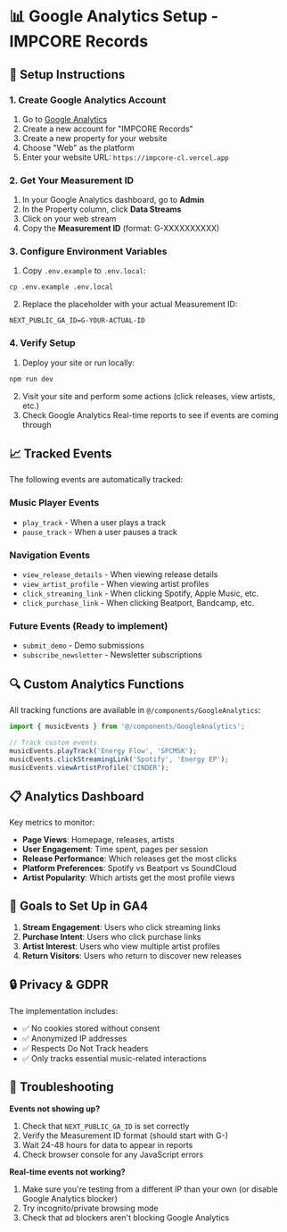 # 📊 Google Analytics Setup - IMPCORE Records

## 🚀 Setup Instructions

### 1. Create Google Analytics Account
1. Go to [Google Analytics](https://analytics.google.com/)
2. Create a new account for "IMPCORE Records"
3. Create a new property for your website
4. Choose "Web" as the platform
5. Enter your website URL: `https://impcore-cl.vercel.app`

### 2. Get Your Measurement ID
1. In your Google Analytics dashboard, go to **Admin**
2. In the Property column, click **Data Streams**
3. Click on your web stream
4. Copy the **Measurement ID** (format: G-XXXXXXXXXX)

### 3. Configure Environment Variables
1. Copy `.env.example` to `.env.local`:
```bash
cp .env.example .env.local
```

2. Replace the placeholder with your actual Measurement ID:
```env
NEXT_PUBLIC_GA_ID=G-YOUR-ACTUAL-ID
```

### 4. Verify Setup
1. Deploy your site or run locally:
```bash
npm run dev
```

2. Visit your site and perform some actions (click releases, view artists, etc.)
3. Check Google Analytics Real-time reports to see if events are coming through

## 📈 Tracked Events

The following events are automatically tracked:

### Music Player Events
- `play_track` - When a user plays a track
- `pause_track` - When a user pauses a track

### Navigation Events
- `view_release_details` - When viewing release details
- `view_artist_profile` - When viewing artist profiles
- `click_streaming_link` - When clicking Spotify, Apple Music, etc.
- `click_purchase_link` - When clicking Beatport, Bandcamp, etc.

### Future Events (Ready to implement)
- `submit_demo` - Demo submissions
- `subscribe_newsletter` - Newsletter subscriptions

## 🔍 Custom Analytics Functions

All tracking functions are available in `@/components/GoogleAnalytics`:

```typescript
import { musicEvents } from '@/components/GoogleAnalytics';

// Track custom events
musicEvents.playTrack('Energy Flow', 'SPCMSK');
musicEvents.clickStreamingLink('Spotify', 'Energy EP');
musicEvents.viewArtistProfile('CINDER');
```

## 📋 Analytics Dashboard

Key metrics to monitor:
- **Page Views**: Homepage, releases, artists
- **User Engagement**: Time spent, pages per session
- **Release Performance**: Which releases get the most clicks
- **Platform Preferences**: Spotify vs Beatport vs SoundCloud
- **Artist Popularity**: Which artists get the most profile views

## 🎯 Goals to Set Up in GA4

1. **Stream Engagement**: Users who click streaming links
2. **Purchase Intent**: Users who click purchase links
3. **Artist Interest**: Users who view multiple artist profiles
4. **Return Visitors**: Users who return to discover new releases

## 🔒 Privacy & GDPR

The implementation includes:
- ✅ No cookies stored without consent
- ✅ Anonymized IP addresses
- ✅ Respects Do Not Track headers
- ✅ Only tracks essential music-related interactions

## 🐛 Troubleshooting

**Events not showing up?**
1. Check that `NEXT_PUBLIC_GA_ID` is set correctly
2. Verify the Measurement ID format (should start with G-)
3. Wait 24-48 hours for data to appear in reports
4. Check browser console for any JavaScript errors

**Real-time events not working?**
1. Make sure you're testing from a different IP than your own (or disable Google Analytics blocker)
2. Try incognito/private browsing mode
3. Check that ad blockers aren't blocking Google Analytics